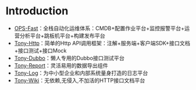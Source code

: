 # Introduction

* [OPS-Fast](ops-fast/README.md)：全栈自动化运维体系：CMDB+配置作业平台+监控报警平台+运营分析平台+跳板机平台+构建发布平台
* [Tony-Http](tony-http/README.md)：简单的Http API调用框架：注解+服务端+客户端SDK+接口文档+接口测试+接口Mock
* [Tony-Dubbo](tony-dubbo/README.md)：懒人专用的Dubbo接口测试平台
* [Tony-Report](tony-report/README.md)：灵活易用的数据导出组件
* [Tony-Log](tony-log/README.md)：为中小型企业和内部系统量身打造的日志平台
* [Tony-Wiki](tony-wiki/README.md)：无依赖,无侵入,不加活的HTTP接口文档平台